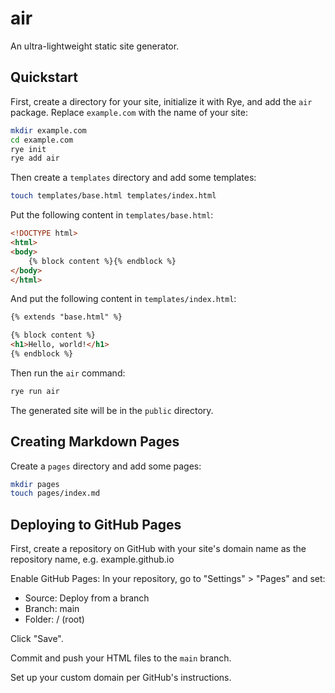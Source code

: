 # air

An ultra-lightweight static site generator.

## Quickstart

First, create a directory for your site, initialize it with Rye, and add the `air` package. Replace `example.com` with the name of your site:

```bash
mkdir example.com
cd example.com
rye init
rye add air
```

Then create a `templates` directory and add some templates:

```bash
touch templates/base.html templates/index.html
```

Put the following content in `templates/base.html`:

```html
<!DOCTYPE html>
<html>
<body>
    {% block content %}{% endblock %}
</body>
</html>
```

And put the following content in `templates/index.html`:

```html
{% extends "base.html" %}

{% block content %}
<h1>Hello, world!</h1>
{% endblock %}
```

Then run the `air` command:

```bash
rye run air
```

The generated site will be in the `public` directory.

## Creating Markdown Pages

Create a `pages` directory and add some pages:

```bash
mkdir pages
touch pages/index.md
```

## Deploying to GitHub Pages

First, create a repository on GitHub with your site's domain name as the repository name, e.g. example.github.io

Enable GitHub Pages: In your repository, go to "Settings" > "Pages" and set:

* Source: Deploy from a branch
* Branch: main
* Folder: / (root)

Click "Save".

Commit and push your HTML files to the `main` branch.

Set up your custom domain per GitHub's instructions.
